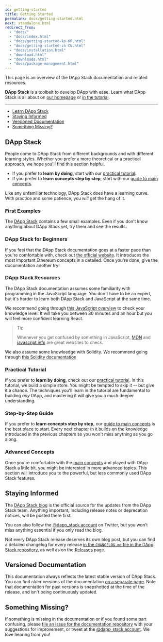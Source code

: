 ```yaml
---
id: getting-started
title: Getting Started
permalink: docs/getting-started.html
next: standalone.html
redirect_from:
  - "docs/"
  - "docs/index.html"
  - "docs/getting-started-ko-KR.html"
  - "docs/getting-started-zh-CN.html"
  - "docs/installation.html"
  - "download.html"
  - "downloads.html"
  - "docs/package-management.html"
---
```


This page is an overview of the DApp Stack documentation and related resources.

**DApp Stack** is a toolbelt to develop DApp with ease. Learn what DApp Stack is all about on [our homepage](/) or [in the tutorial](/tutorial/tutorial.html).

---

- [Learn DApp Stack](#learn-dapp-stack)
- [Staying Informed](#staying-informed)
- [Versioned Documentation](#versioned-documentation)
- [Something Missing?](#something-missing)

## DApp Stack

People come to DApp Stack from different backgrounds and with different learning styles. Whether you prefer a more theoretical or a practical approach, we hope you'll find this section helpful.

* If you prefer to **learn by doing**, start with our [practical tutorial](/tutorial/tutorial.html).
* If you prefer to **learn concepts step by step**, start with our [guide to main concepts](/docs/hello-world.html).

Like any unfamiliar technology, DApp Stack does have a learning curve. With practice and some patience, you *will* get the hang of it.

### First Examples

The [DApp Stack](/) contains a few small examples. Even if you don't know anything about DApp Stack yet, try them and see the results.

### DApp Stack for Beginners

If you feel that the DApp Stack documentation goes at a faster pace than you're comfortable with, check out [the official website](https://www.ethereum.org). It introduces the most important Ethereum concepts in a detailed. Once you're done, give the documentation another try!

### DApp Stack Resources

The DApp Stack documentation assumes some familiarity with programming in the JavaScript language. You don't have to be an expert, but it's harder to learn both DApp Stack and JavaScript at the same time.

We recommend going through [this JavaScript overview](https://developer.mozilla.org/en-US/docs/Web/JavaScript/A_re-introduction_to_JavaScript) to check your knowledge level. It will take you between 30 minutes and an hour but you will feel more confident learning React.

>Tip
>
>Whenever you get confused by something in JavaScript, [MDN](https://developer.mozilla.org/en-US/docs/Web/JavaScript) and [javascript.info](http://javascript.info/) are great websites to check.

We also assume some knowloedge with Solidity. We recommend going through [this Solidity documentation](https://solidity.readthedocs.io/en/latest/)

### Practical Tutorial

If you prefer to **learn by doing,** check out our [practical tutorial](/tutorial/tutorial.html). In this tutorial, we build a simple store. You might be tempted to skip it -- but give it a chance. The techniques you'll learn in the tutorial are fundamental to building *any* DApp, and mastering it will give you a much deeper understanding.

### Step-by-Step Guide

If you prefer to **learn concepts step by step,** our [guide to main concepts](/docs/hello-world.html) is the best place to start. Every next chapter in it builds on the knowledge introduced in the previous chapters so you won't miss anything as you go along.


### Advanced Concepts

Once you're comfortable with the [main concepts](#main-concepts) and played with DApp Stack a little bit, you might be interested in more advanced topics. This section will introduce you to the powerful, but less commonly used DApp Stack features.


## Staying Informed

The [DApp Stack blog](/blog/) is the official source for the updates from the DApp Stack team. Anything important, including release notes or deprecation notices, will be posted there first.

You can also follow the [@dapp_stack account](https://twitter.com/dapp_stack) on Twitter, but you won't miss anything essential if you only read the blog.

Not every DApp Stack release deserves its own blog post, but you can find a detailed changelog for every release [in the `CHANGELOG.md` file in the DApp Stack repository](https://github.com/Dapp-Stack/Dapp-Stack/blob/master/CHANGELOG.md), as well as on the [Releases](https://github.com/Dapp-Stack/Dapp-Stack) page.

## Versioned Documentation

This documentation always reflects the latest stable version of DApp Stack. You can find older versions of the documentation [on a separate page](/versions). Note that documentation for past versions is snapshotted at the time of the release, and isn't being continuously updated.

## Something Missing?

If something is missing in the documentation or if you found some part confusing, please [file an issue for the documentation repository](https://github.com/Dapp-Stack/Dapp-Stack/issues/new) with your suggestions for improvement, or tweet at the [@dapp_stack account](https://twitter.com/dapp_stack). We love hearing from you!

